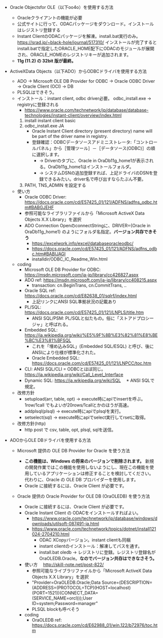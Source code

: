 * Oracle Objectsfor OLE（以下oo4o）を使用する方法
  * Oracleクライアントの機能が必要
  * 公式サイトに行って、ODACパッケージをダウンロード。インストールはレジストリ登録する
  * Instant ClientのODACパッケージを解凍。install.bat実行のみ。
     https://srad.jp/~black-hole/journal/517310/
     インストールが完了するとinstall.batで指定したORACLE_HOME配下にODACのモジュールが展開され、ORACLE_HOMEのレジストリキーが追加されます。
  * __11g (11.2) の 32bit 版が最終。__

* ActiveXData Objects（以下ADO）からODBCドライバを使用する方法
  * ADO -> Microsoft OLE DB Provider for ODBC -> Oracle ODBC Driver -> Oracle Client (OCI) -> DB
  * PLSQLはできそう。
  * インストール：instant client, odbc driver必要。 odbc_install.exe -> registryに登録される
    * https://www.oracle.com/technetwork/jp/database/database-technologies/instant-client/overview/index.html
    1. install instant client basic
    1. odbc_install.exe JA
         * Oracle Instant Client directory (present directory) name will be part of the driver name in registry.
         * 登録確認：ODBCデータソースアドミニストレータ:「コントロールパネル」から［管理ツール］－［データソース(ODBC)］の順に選択します。
           * -> Driverのタブに、Oracle in OraDb11g_home1が表示される。OraDb11g_home1はインストールフォルダ。
           * -> システムDSNの追加登録すれば、上記ドライバのDSNを登録できるみたい。driver名で呼び出すならたぶん不要。
    1. PATH, TNS_ADMIN を設定する
  * 使い方
    * Oracle ODBC Driver: https://docs.oracle.com/cd/E57425_01/121/ADFNS/adfns_odbc.htm#BABGJEHF
    * 参照可能なライブラリファイルから「Microsoft ActiveX Data Objects X.X Library」を選択
    * ADO Connection OpenのconnectStringに、DRIVER={Oracle in OraDb11g_home1} のようにフォルダ名指定。__バージョン共存できそう__
       * https://excelwork.info/excel/databaseoracleodbc/
       * https://docs.oracle.com/cd/E57425_01/121/ADFNS/adfns_odbc.htm#BABIJAGI
       * installdir/ODBC_IC_Readme_Win.html
  * coding
      * Microsoft OLE DB Provider for ODBC: https://msdn.microsoft.com/ja-jp/library/cc426827.aspx
      * ADO ref: https://msdn.microsoft.com/ja-jp/library/cc408215.aspx
        * transaction: cn.BeginTrans, cn.CommitTrans, ..
      * Oracle SQL ref: https://docs.oracle.com/cd/E82638_01/sqlrf/index.html
        * 上記リンクにANSI SQL準拠状況の記載あり
      * PL/SQL: https://docs.oracle.com/cd/E57425_01/121/LNPLS/title.htm
        * ANSI SQL/PSM: PL/SQLと似たもの。俗に「ストアドプロシージャ」と呼ばれる。
      * Embedded SQL: https://ja.wikipedia.org/wiki/%E5%9F%8B%E3%82%81%E8%BE%BC%E3%81%BFSQL
        * これを「埋め込みSQL」(Embedded SQL/ESQL) と呼び、後にANSIにより仕様が標準化された。
        * Oracle Embedded SQL: https://docs.oracle.com/cd/E57425_01/121/LNPCC/toc.htm
      * CLI: ANSI SQL/CLI = ODBCとほぼ同じ。https://ja.wikipedia.org/wiki/Call_Level_Interface
      * Dynamic SQL: https://ja.wikipedia.org/wiki/SQL
      　* ANSI SQLで規定。
  * 改修方針
      * setupload(arr, table, opt) -> execute時にapiでinsertを呼ぶ。1row/1call でもよいが20rows/1callとかのほうが高速。
      * addplsql(plsql) -> execute時にapiでplsqlを実行。
      * setselect(sql) -> execute時にapiでselect実行してrsetに取得。
  * 改修方針(http)
      * http post で csv, table, opt, plsql, sqlを送信。
       
* ADOからOLE DBドライバを使用する方法
  * Microsoft 提供の OLE DB Provider for Oracle を使う方法
    * __この機能は、Windows の将来のバージョンで削除されます。__ 新規の開発作業ではこの機能を使用しないようにし、現在この機能を使用しているアプリケーションは修正することを検討してください。 代わりに、Oracle の OLE DB プロバイダーを使用します。
    * Oracle に接続するには、Oracle Client が必要です。

  * Oracle 提供の Oracle Provider for OLE DB (OraOLEDB) を使う方法
    * Oracle に接続するには、Oracle Client が必要です。
    * Oracle Instant Client の ODACをインストールすればよい。
      * https://www.oracle.com/technetwork/jp/database/windows/downloads/utilsoft-087491-ja.html
      * https://www.oracle.com/technetwork/topics/dotnet/install121024-2704210.html
        * ODAC XCopyバージョン。instant clientも同梱
        * instant clientのインストール：解凍してパスを通す。
        * install.bat oledb  -> レジストリに登録。レジストリ登録名がOraOLEDB.Oracle。__なのでバージョン共存はできなさそう。__
    * 使い方　 http://skill-note.net/post-822/
      * 参照可能なライブラリファイルから「Microsoft ActiveX Data Objects X.X Library」を選択
      * "Provider=OraOLEDB.Oracle;Data Source=(DESCRIPTION=(ADDRESS=(PROTOCOL=TCP)(HOST=localhost)(PORT=1521))(CONNECT_DATA=(SERVICE_NAME=orcl)));User ID=system;Password=manager"
      * PLSQL blockも呼べそう
    * coding
      * OraOLEDB ref: https://docs.oracle.com/cd/E62988_01/win.122/b72976/toc.htm
      

